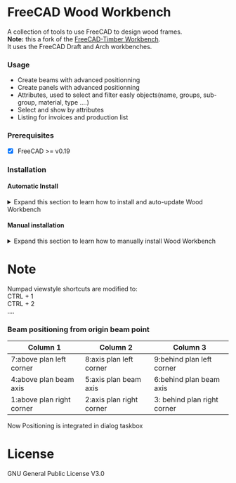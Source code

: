 # FreeCAD Wood Workbench

A collection of tools to use FreeCAD to design wood frames.  
**Note:** this a fork of the [FreeCAD-Timber Workbench][Timber-Workbench].  
It uses the FreeCAD Draft and Arch workbenches.

[Timber-Workbench]: https://github.com/j-wiedemann/FreeCAD-Timber/

### Usage
- Create beams with advanced positionning
- Create panels with advanced positionning 
- Attributes, used to select and filter easly objects(name, groups, sub-group, material, type ....)
- Select and show by attributes
- Listing for invoices and production list 


### Prerequisites
- [x] FreeCAD >= v0.19

### Installation

#### Automatic Install
<details>
  <summary>Expand this section to learn how to install and auto-update Wood Workbench</summary>
  
Use FreeCAD's built-in Addon-Manager. It requires a one-time setup and then updates seamlessly afterwards.
1. Start FreeCAD
2. Go to **Tools > Addon Manager**  
3. Click on the _Configure_ button in the top right corner
4. Select the checkbox to _Automatically check for updates at start_
5. Add the Wood Workbench Github repo address in to the _Custom repositories (one per line)_ text box:  
`https://github.com/JeromeL63/Wood-Frame`
6. Press **OK**
7. Restart FreeCAD  
Result: You should see the Wood Workbench available in the Workbench drop-down menu.
</details>

#### Manual installation
<details>
  <summary>Expand this section to learn how to manually install Wood Workbench</summary>

```bash
cd ~/.FreeCAD/Mod
git clone https://github.com/JeromeL63/Wood-Frame
```

**Note:** To stay up-to-date with FreeCAD Wood Workench:  
```bash
cd ~/.FreeCAD/Mod
git fetch
```

**Note:** Make sure to restart FreeCAD after you install or update the Wood Workbench.
</details>

# Note
Numpad viewstyle shortcuts are modified to:  
CTRL + 1  
CTRL + 2  
....  

### Beam positioning from origin beam point


Column 1 | Column 2 | Column 3 
--------------------------|--------------------------|---------------------------
7:above plan left corner | 8:axis  plan left corner | 9:behind plan left corner
4:above plan beam axis  | 5:axis plan beam axis | 6:behind plan beam axis
1:above plan right corner | 2:axis plan right corner | 3: behind plan right corner

Now Positioning is integrated in dialog taskbox

# License
GNU General Public License V3.0
